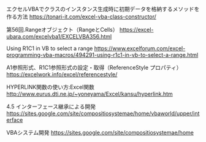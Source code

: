 エクセルVBAでクラスのインスタンス生成時に初期データを格納するメソッドを作る方法
https://tonari-it.com/excel-vba-class-constructor/

第56回.Rangeオブジェクト（RangeとCells）
https://excel-ubara.com/excelvba1/EXCELVBA356.html

Using R1C1 in VB to select a range
https://www.excelforum.com/excel-programming-vba-macros/494291-using-r1c1-in-vb-to-select-a-range.html

A1参照形式、R1C1参照形式の設定・取得（ReferenceStyle プロパティ）
https://excelwork.info/excel/referencestyle/

HYPERLINK関数の使い方:Excel関数
http://www.eurus.dti.ne.jp/~yoneyama/Excel/kansu/hyperlink.htm

4.5 インターフェース継承による開発
https://sites.google.com/site/compositiosystemae/home/vbaworld/upper/interface

VBAシステム開発
https://sites.google.com/site/compositiosystemae/home
